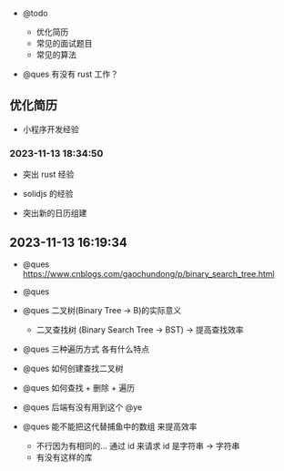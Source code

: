 - @todo

  - 优化简历
  - 常见的面试题目
  - 常见的算法

- @ques 有没有 rust 工作？

## 优化简历

- 小程序开发经验

### 2023-11-13 18:34:50

- 突出 rust 经验

- solidjs 的经验

- 突出新的日历组建

## 2023-11-13 16:19:34

- @ques https://www.cnblogs.com/gaochundong/p/binary_search_tree.html

- @ques
- @ques 二叉树(Binary Tree -> B)的实际意义

  - 二叉查找树 (Binary Search Tree -> BST) -> 提高查找效率

- @ques 三种遍历方式 各有什么特点

- @ques 如何创建查找二叉树

- @ques 如何查找 + 删除 + 遍历

- @ques 后端有没有用到这个 @ye

- @ques 能不能把这代替捕鱼中的数组 来提高效率

  - 不行因为有相同的... 通过 id 来请求 id 是字符串 -> 字符串
  - 有没有这样的库
